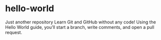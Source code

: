 # hello-world
Just another repository
Learn Git and GitHub without any code!
Using the Hello World guide, you’ll start a branch, write comments, and open a pull request.
